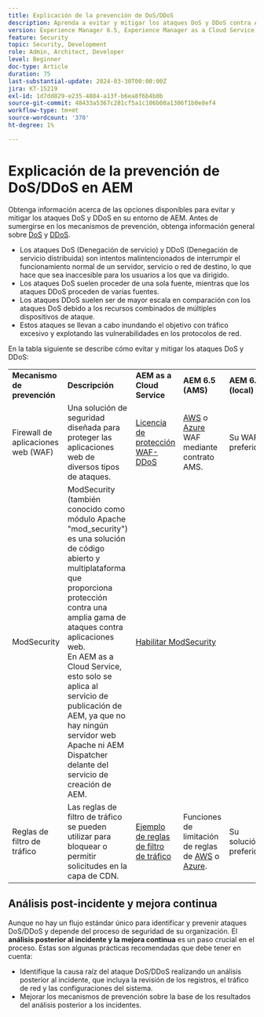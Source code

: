 ```yaml
---
title: Explicación de la prevención de DoS/DDoS
description: Aprenda a evitar y mitigar los ataques DoS y DDoS contra AEM.
version: Experience Manager 6.5, Experience Manager as a Cloud Service
feature: Security
topic: Security, Development
role: Admin, Architect, Developer
level: Beginner
doc-type: Article
duration: 75
last-substantial-update: 2024-03-30T00:00:00Z
jira: KT-15219
exl-id: 1d7dd829-e235-4884-a13f-b6ea8f6b4b0b
source-git-commit: 48433a5367c281cf5a1c106b08a1306f1b0e8ef4
workflow-type: tm+mt
source-wordcount: '370'
ht-degree: 1%

---
```


# Explicación de la prevención de DoS/DDoS en AEM

Obtenga información acerca de las opciones disponibles para evitar y mitigar los ataques DoS y DDoS en su entorno de AEM. Antes de sumergirse en los mecanismos de prevención, obtenga información general sobre [DoS](https://developer.mozilla.org/en-US/docs/Glossary/DOS_attack) y [DDoS](https://developer.mozilla.org/en-US/docs/Glossary/Distributed_Denial_of_Service).

- Los ataques DoS (Denegación de servicio) y DDoS (Denegación de servicio distribuida) son intentos malintencionados de interrumpir el funcionamiento normal de un servidor, servicio o red de destino, lo que hace que sea inaccesible para los usuarios a los que va dirigido.
- Los ataques DoS suelen proceder de una sola fuente, mientras que los ataques DDoS proceden de varias fuentes.
- Los ataques DDoS suelen ser de mayor escala en comparación con los ataques DoS debido a los recursos combinados de múltiples dispositivos de ataque.
- Estos ataques se llevan a cabo inundando el objetivo con tráfico excesivo y explotando las vulnerabilidades en los protocolos de red.

En la tabla siguiente se describe cómo evitar y mitigar los ataques DoS y DDoS:

<table>
    <tbody>
        <tr>
            <td><strong>Mecanismo de prevención</strong></td>
            <td><strong>Descripción</strong></td>
            <td><strong>AEM as a Cloud Service</strong></td>
            <td><strong>AEM 6.5 (AMS)</strong></td>
            <td><strong>AEM 6.5 (local)</strong></td>
        </tr>
        <tr>
            <td>Firewall de aplicaciones web (WAF)</td>
            <td>Una solución de seguridad diseñada para proteger las aplicaciones web de diversos tipos de ataques.</td>
            <td>
            <a href="https://experienceleague.adobe.com/es/docs/experience-manager-learn/cloud-service/security/traffic-filter-and-waf-rules/examples-and-analysis#waf-rules" target="_blank">Licencia de protección WAF-DDoS</a></td>
            <td><a href="https://docs.aws.amazon.com/waf/" target="_blank">AWS</a> o <a href="https://azure.microsoft.com/en-us/products/web-application-firewall" target="_blank">Azure</a> WAF mediante contrato AMS.</td>
            <td>Su WAF preferido</td>
        </tr>
        <tr>
            <td>ModSecurity</td>
            <td>ModSecurity (también conocido como módulo Apache "mod_security") es una solución de código abierto y multiplataforma que proporciona protección contra una amplia gama de ataques contra aplicaciones web.<br/> En AEM as a Cloud Service, esto solo se aplica al servicio de publicación de AEM, ya que no hay ningún servidor web Apache ni AEM Dispatcher delante del servicio de creación de AEM.</td>
            <td colspan="3"><a href="https://experienceleague.adobe.com/es/docs/experience-manager-learn/foundation/security/modsecurity-crs-dos-attack-protection" target="_blank">Habilitar ModSecurity </a></td>
        </tr>
        <tr>
            <td>Reglas de filtro de tráfico</td>
            <td>Las reglas de filtro de tráfico se pueden utilizar para bloquear o permitir solicitudes en la capa de CDN.</td>
            <td><a href="https://experienceleague.adobe.com/es/docs/experience-manager-learn/cloud-service/security/traffic-filter-and-waf-rules/examples-and-analysis" target="_blank">Ejemplo de reglas de filtro de tráfico</a></td>
            <td>Funciones de limitación de reglas de <a href="https://docs.aws.amazon.com/waf/latest/developerguide/waf-rule-statement-type-rate-based.html" target="_blank">AWS</a> o <a href="https://learn.microsoft.com/en-us/azure/web-application-firewall/ag/rate-limiting-overview" target="_blank">Azure</a>.</td>
            <td>Su solución preferida</td>
        </tr>
    </tbody>
</table>

## Análisis post-incidente y mejora continua

Aunque no hay un flujo estándar único para identificar y prevenir ataques DoS/DDoS y depende del proceso de seguridad de su organización. El **análisis posterior al incidente y la mejora continua** es un paso crucial en el proceso. Estas son algunas prácticas recomendadas que debe tener en cuenta:

- Identifique la causa raíz del ataque DoS/DDoS realizando un análisis posterior al incidente, que incluya la revisión de los registros, el tráfico de red y las configuraciones del sistema.
- Mejorar los mecanismos de prevención sobre la base de los resultados del análisis posterior a los incidentes.

